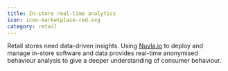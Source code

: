 ```yaml
---
title: In-store real-time analytics
icon: icon-marketplace-red.svg
category: retail
---
```


Retail stores need data-driven insights. Using [Nuvla.io](/platform) to deploy and manage in-store software and data provides real-time anonymised behaviour analysis to give a deeper understanding of consumer behaviour.
